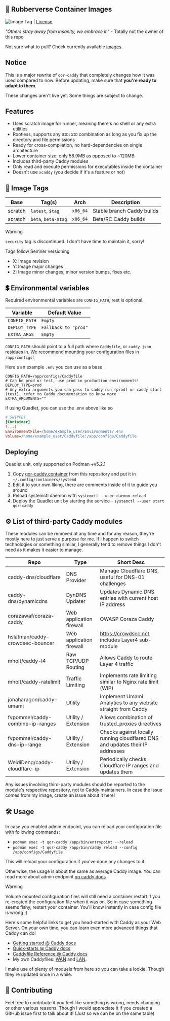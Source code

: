 ## 🦆 Rubberverse Container Images

![Image Tag](https://img.shields.io/github/v/tag/Rubberverse/qor-caddy) | [License](https://img.shields.io/github/license/Rubberverse/qor-caddy)

*"Others stray away from insanity, we embrace it."* - Totally not the owner of this repo

Not sure what to pull? Check currently available [images](https://github.com/Rubberverse/qor-caddy/pkgs/container/qor-caddy).

## Notice

This is a major rewrite of `qor-caddy` that completely changes how it was used compared to now. Before updating, make sure that **you're ready to adapt to them**.

These changes aren't live yet. Some things are subject to change.

## Features

- Uses scratch image for runner, meaning there's no shell or any extra utilities
- Rootless, supports any `UID:GID` combination as long as you fix up the directory and file permissions
- Ready for cross-compilation, no hard-dependencies on single architecture
- Lower container size: only 58.9MB as opposed to ~120MB
- Includes third-party Caddy modules
- Only read and execute permissions for executables inside the container
- Doesn't use `xcaddy` (you decide if it's a feature or not)

## 🔗 Image Tags

| Base    | Tag(s)              | Arch     | Description                |
|---------|---------------------|----------|----------------------------|
| scratch | `latest`, `$tag`    | `x86_64` | Stable branch Caddy builds |
| scratch | `beta`, `beta-$tag` | `x86_64` | Beta/RC Caddy builds       |

> [!WARNING]
> `security` tag is discontinued. I don't have time to maintain it, sorry!

Tags follow SemVer versioning

- X: Image revision
- Y: Image major changes
- Z: Image minor changes, minor version bumps, fixes etc.

## 💲 Environmental variables

Required environmental variables are `CONFIG_PATH`, rest is optional.

| Variable          | Default Value        |
|-------------------|----------------------|
| `CONFIG_PATH`     | `Empty`              |
| `DEPLOY_TYPE`     | `Fallback to "prod"` |
| `EXTRA_ARGS`      | `Empty`              |

`CONFIG_PATH` should point to a full path where `Caddyfile`, or `caddy.json` residues in. We recommend mounting your configuration files in `/app/configs`!

Here's an example `.env` you can use as a base

```env
CONFIG_PATH=/app/configs/Caddyfile
# Can be prod or test, use prod in production environments!
DEPLOY_TYPE=prod
# Any extra arguments you can pass to caddy run (prod) or caddy start (test), refer to Caddy documentation to know more
EXTRA_ARGUMENTS=""
```

If using Quadlet, you can use the .env above like so

```ini
# SNIPPET
[Container]
(...)
EnvironmentFile=/home/example_user/Environments/.env
Volume=/home/example_user/Caddyfile:/app/configs/Caddyfile
```

## Deploying

Quadlet unit, only supported on Podman +v5.2.1

1. Copy [qor-caddy.container](https://github.com/Rubberverse/qor-caddy/blob/main/qor-caddy.container) from this repository and put it in `~/.config/containers/systemd`
2. Edit it to your own liking, there are comments inside of it to guide you around
3. Reload systemctl daemon with `systemctl --user daemon-reload`
4. Deploy the Quadlet unit by starting the service - `systemctl --user start qor-caddy`

## ⚙️ List of third-party Caddy modules

These modules can be removed at any time and for any reason, they're mostly here to just serve a purpose for me. If I happen to switch technologies or something similar, I generally tend to remove things I don't need as it makes it easier to manage.

| Repo                             | Type                     | Short Desc                                                                    |
|----------------------------------|--------------------------|-------------------------------------------------------------------------------|
| caddy-dns/cloudflare             | DNS Provider             | Manage Cloudflare DNS, useful for DNS-01 challenges                           |
| caddy-dns/dynamicdns             | DynDNS Updater           | Updates Dynamic DNS entries with current host IP address                      |
| corazawaf/coraza-caddy           | Web application firewall | OWASP Coraza Caddy                                                            |
| hslatman/caddy-crowdsec-bouncer  | Web application firewall | https://crowdsec.net, includes Layer4 sub-module                  |
| mholt/caddy-l4                   | Raw TCP/UDP Routing      | Allows Caddy to route Layer 4 traffic                                         |
| mholt/caddy-ratelimit            | Traffic Limiting         | Implements rate limiting similar to Nginx rate limit (WIP)                    |
| jonaharagon/caddy-umami          | Utility                  | Implement Umami Analytics to any website straight from Caddy                  |
| fvpommel/caddy-combine-ip-ranges | Utility / Extension      | Allows combination of trusted_proxies directives                              |
| fvpommel/caddy-dns-ip-range      | Utility / Extension      | Checks against locally running cloudflared DNS and updates their IP addresses |
| WeidiDeng/caddy-cloudflare-ip    | Utility / Extension      | Periodically checks Cloudflare IP ranges and updates them                     |

Any issues involving third-party modules should be reported to the module's respective repository, not to Caddy maintainers. In case the issue comes from my image, create an issue about it here!

## 🛠️ Usage

In case you enabled admin endpoint, you can reload your configuration file with following commands:

- `podman exec -t qor-caddy /app/bin/entrypoint --reload`
- `podman exec -t qor-caddy /app/bin/caddy reload --config /app/configs/Caddyfile`

This will reload your configuration if you've done any changes to it.

Otherwise, the usage is about the same as average Caddy image. You can read more about admin endpoint [on caddy docs](https://caddyserver.com/docs/caddyfile/options#admin)

> [!WARNING]
> Volume mounted configuration files will still need a container restart if you re-created the configuration file when it was on. So in case something seems fishy, restart your container. You'll know instantly in case config file is wrong ;)

Here's some helpful links to get you head-started with Caddy as your Web Server. On your own time, you can learn even more advanced things that Caddy can do!

- [Getting started @ Caddy docs](https://caddyserver.com/docs/getting-started)
- [Quick-starts @ Caddy docs](https://caddyserver.com/docs/quick-starts)
- [Caddyfile Reference @ Caddy docs](https://caddyserver.com/docs/caddyfile)
- My own Caddyfiles: [WAN](https://github.com/MrRubberDucky/Homelab/blob/main/WAN/Caddy/Caddyfile) and [LAN](https://github.com/MrRubberDucky/Homelab/blob/main/LAN/Caddy/Caddyfile). 

I make use of plenty of moduels from here so you can take a lookie. Though they're updated once in a while.

## 🥰 Contributing

Feel free to contribute if you feel like something is wrong, needs changing or other various reasons. Though I would appreciate it if you created a GitHub issue first to talk about it! (Just so we can be on the same table)
